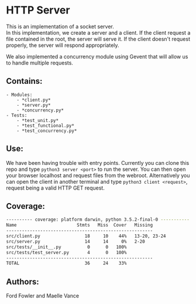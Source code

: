 # HTTP Server

This is an implementation of a socket server.  
In this implementation, we create a server and a client.
If the client request a file contained in the root, the server will serve it.
If the client doesn't request properly, the server will respond appropriately.

We also implemented a concurrency module using Gevent that will allow us to handle multiple requests.


## Contains:
    - Modules:
        - *client.py*
        - *server.py*
        - *concurrency.py*
    - Tests:
        - *test_unit.py*
        - *test_functional.py*
        - *test_concurrency.py*

## Use:
We have been having trouble with entry points.
Currently you can clone this repo and type `python3 server <port>` to run the server.
You can then open your browser localhost and request files from the webroot.
Alternatively you can open the client in another terminal and type `python3 client <request>`, request being a valid HTTP GET request.


## Coverage:

```sh
---------- coverage: platform darwin, python 3.5.2-final-0 -----------
Name                       Stmts   Miss  Cover   Missing
--------------------------------------------------------
src/client.py                 18     10    44%   13-20, 23-24
src/server.py                 14     14     0%   2-20
src/tests/__init__.py          0      0   100%
src/tests/test_server.py       4      0   100%
--------------------------------------------------------
TOTAL                         36     24    33%
```

## Authors:
Ford Fowler and Maelle Vance